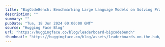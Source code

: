 ```yaml
---
title: "BigCodeBench: Benchmarking Large Language Models on Solving Practical and Challenging Programming Tasks"
description: ""
summary: ""
pubDate: "Tue, 18 Jun 2024 00:00:00 GMT"
source: "Hugging Face Blog"
url: "https://huggingface.co/blog/leaderboard-bigcodebench"
thumbnail: "https://huggingface.co/blog/assets/leaderboards-on-the-hub/thumbnail_bigcode.png"
---
```


